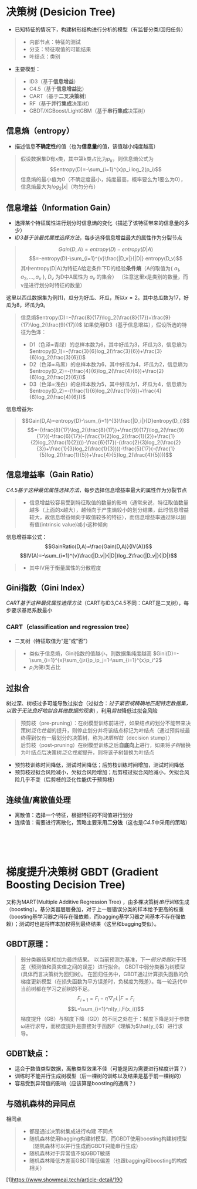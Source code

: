 # 决策树 (Desicion Tree)
* 已知特征的情况下，构建树形结构进行分析的模型（有监督分类/回归任务）

>* 内部节点：特征的测试
>* 分支：特征取值的可能结果
>* 叶结点：类别

* 主要模型：
>* ID3（基于**信息增益**）
>* C4.5（基于**信息增益比**）
>* CART（基于**二叉决策树**）
>* RF（基于**并行集成**决策树）
>* GBDT/XGBoost/LightGBM（基于**串行集成**决策树）

## 信息熵（entropy）
* 描述信息**不确定性**的值（也为**信息量**的值，该值越小纯度越高）
> 假设数据集D有x类，其中第k类占比为$p_k$，则信息熵公式为
> $$entropy(D)=-\sum_{i=1}^{x}p_i log_2(p_i)$$
> 信息熵的最小值为0（不确定度最小，纯度最高，概率要么为1要么为0），信息熵最大为$log_2|x|$（均匀分布）

## 信息增益（Information Gain）
* 选择某个特征属性进行划分时信息熵的变化（描述了该特征带来的信息量的多少）
* *ID3基于该最优属性选择方法*，每步选择信息增益最大的属性作为分裂节点
> $$Gain(D,A)=entropy(D)-entropy(D|A)$$
> $$=-entropy(D)-\sum_{i=1}^{v}\frac{|D_v|}{|D|} entropy(D_v)$$
> 其中entropy(D|A)为特征A给定条件下D的经验**条件熵**（A的取值为{ $a_1,a_2,...,a_v$ }, $D_v$ 为D中A属性为 $a_v$ 的集合）
> （注意这里x是类别的数量，而v是进行划分时特征的数量）

这里以西瓜数据集为例[1]，瓜分为好瓜、坏瓜，所以$x=2$。其中总瓜数为17，好瓜为8，坏瓜为9。
> 信息熵$entropy(D)=-(\frac{8}{17}\log_2(\frac{8}{17})+\frac{9}{17}\log_2(\frac{9}{17}))$
> 如果使用ID3（基于信息增益），假设所选的特征为色泽：
>* D1（色泽=青绿）的总样本数为6，其中好瓜为3，坏瓜为3，信息熵为$entropy(D_1)=-(\frac{3}{6}log_2(\frac{3}{6})+\frac{3}{6}log_2(\frac{3}{6}))$ <br>
>* D2（色泽=乌黑）的总样本数为6，其中好瓜为4，坏瓜为2，信息熵为$entropy(D_2)=-(\frac{4}{6}log_2(\frac{4}{6})+\frac{2}{6}log_2(\frac{2}{6}))$ <br>
>* D3（色泽=浅白）的总样本数为5，其中好瓜为1，坏瓜为4，信息熵为$entropy(D_2)=-(\frac{1}{6}log_2(\frac{1}{6})+\frac{4}{6}log_2(\frac{4}{6}))$ 

信息增益为:
> $$Gain(D,A)=entropy(D)-\sum_{i=1}^{3}\frac{|D_i|}{D}entropy(D_i)$$
> $$=-(\frac{8}{17}\log_2(\frac{8}{17})+\frac{9}{17}\log_2(\frac{9}{17}))-\frac{6}{17}(-(\frac{1}{2}log_2(\frac{1}{2})+\frac{1}{2}log_2(\frac{1}{2})))-\frac{6}{17}(-(\frac{2}{3}log_2(\frac{2}{3})+\frac{1}{3}log_2(\frac{1}{3})))-\frac{5}{17}(-(\frac{1}{5}log_2(\frac{1}{5})+\frac{4}{5}log_2(\frac{4}{5})))$$

## 信息增益率（Gain Ratio）
*C4.5基于这种最优属性选择方法*，每步选择信息增益率最大的属性作为分裂节点
>* 信息增益较容易受到特征取值的数量的影响（通常来说，特征取值数量越多（上面的x越大），越倾向于产生熵较小的划分结果，此时信息增益较大，故信息增益倾向于取值较多的特征），而信息增益率通过除以固有值(intrinsic value)减小这种倾向

信息增益率公式：
$$GainRatio(D,A)=\frac{Gain(D,A)}{IV(A)}$$
$$IV(A)=-\sum_{i=1}^{v}\frac{|D_v|}{|D|}log_2\frac{|D_v|}{|D|}$$
>* 其中IV用于衡量属性的分散程度

## Gini指数（Gini Index）
*CART基于这种最优属性选择方法*（CART与ID3,C4.5不同：CART是二叉树），每步要求基尼系数最小
### CART（classification and regression tree）
* 二叉树（特征取值为“是”或“否”）
>* 类似于信息熵，Gini指数的值越小，则数据集纯度越高
> $Gini(D)=-\sum_{i=1}^{x}\sum_{j≠i}p_ip_j=1-\sum_{i=1}^{x}p_i^2$
>* $p_i$为第i类占比

## 过拟合
树过深、树枝过多可能导致过拟合（过拟合：*过于紧密或精确地匹配特定数据集，以致于无法良好地拟合其他数据的现象*），利用*剪枝*降低过拟合风险
> 预剪枝（pre-pruning）：在树模型训练前进行，如果结点的划分不能带来决策树*泛化性能*的提升，则停止划分并将该结点标记为叶结点（通过预剪枝最终得到仅有一层划分的决策树，称为*决策树桩*（decision stump））  
> 后剪枝（post-pruning）在树模型训练之后**自底向上**进行，如果将*子树*替换为叶结点后决策树*泛化性能*提升，则将该子树替换为叶结点
* 预剪枝训练时间降低，测试时间降低；后剪枝训练时间增加，测试时间降低
* 预剪枝过拟合风险减小，欠拟合风险增加；后剪枝过拟合风险减小，欠拟合风险几乎不变（后剪枝的泛化性能优于预剪枝）

## 连续值/离散值处理
* 离散值：选择一个特征，根据特征的不同值进行划分
* 连续值：需要进行离散化，策略主要采用**二分法**（这也是*C4.5*中采用的策略）

<br>
<br>
<br>

# 梯度提升决策树 GBDT (Gradient Boosting Decision Tree) 
又称为MART(Multiple Additive Regression Tree) ，由多棵决策树*串行训练*生成（boosting）。基分类器层层叠加，对于上一层错误分类的样本给予更高的权重（boosting基学习器之间存在强依赖，而bagging基学习器之间基本不存在强依赖）；测试时也是将样本加权得到最终结果（这里和bagging类似）。

## GBDT原理：
> 弱分类器结果相加为最终结果。
> 以当前预测为基准，下一*弱分类器*对于残差（预测值和真实值之间的误差）进行拟合。
> GBDT中弱分类器为树模型(具体而言决策树为回归树)。
在回归任务中，GBDT通过计算损失函数的负梯度更新模型（在损失函数为平方误差时，负梯度为残差）。每一轮迭代中当前树都在学习之前树的不足。
$$F_{i+1}=F_i-η▽_FL|F=F_{i}$$
$$L=\sum_{i=1}^nl(y_i,F(x_i))$$
梯度提升（GB）与梯度下降（GD）的不同之处在于：梯度下降是对于参数ω进行求导，而梯度提升是直接对于函数F（理解为$\hat{y_i}$）进行求导。

## GDBT缺点：
* 适合于数值类型数据，离散类型效果不佳（可能是因为需要进行梯度计算？）
* 训练时不能并行生成树模型（后一棵树的训练以及结果是基于前一棵树的）
* 容易受到异常值的影响（应该算是boosting的通病？）


## 与随机森林的异同点
相同点
>* 都是通过决策树集成进行构建
不同点
>* 随机森林使用bagging构建树模型，而GBDT使用boosting构建树模型（随机森林可以并行生成而GBDT只能串行生成）
>* 随机森林对于异常值不如GBDT敏感
>* 随机森林降低方差而GBDT降低偏差（也跟bagging和boosting的构成相关）

[1]https://www.showmeai.tech/article-detail/190
